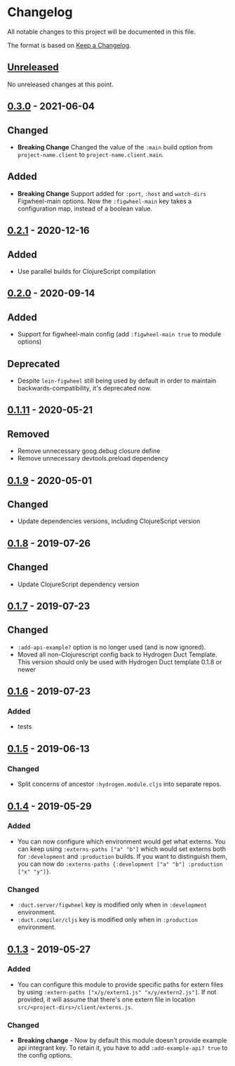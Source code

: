 # Changelog
All notable changes to this project will be documented in this file.

The format is based on [Keep a Changelog](http://keepachangelog.com/en/1.0.0/).

## [Unreleased]

No unreleased changes at this point.

## [0.3.0] - 2021-06-04

## Changed
- **Breaking Change** Changed the value of the `:main` build option from `project-name.client` to `project-name.client.main`.

## Added
- **Breaking Change** Support added for `:port`, `:host` and `watch-dirs` Figwheel-main options. Now the `:figwheel-main` key takes a configuration map, instead of a boolean value.

## [0.2.1] - 2020-12-16

## Added
- Use parallel builds for ClojureScript compilation

## [0.2.0] - 2020-09-14

## Added
- Support for figwheel-main config (add `:figwheel-main true` to module options)

## Deprecated
- Despite `lein-figwheel` still being used by default in order to maintain
backwards-compatibility, it's deprecated now.

## [0.1.11] - 2020-05-21

## Removed
- Remove unnecessary goog.debug closure define
- Remove unnecessary devtools.preload dependency

## [0.1.9] - 2020-05-01

## Changed
- Update dependencies versions, including ClojureScript version

## [0.1.8] - 2019-07-26

## Changed
- Update ClojureScript dependency version

## [0.1.7] - 2019-07-23

## Changed
- `:add-api-example?` option is no longer used (and is now ignored).
- Moved all non-Clojurescript config back to Hydrogen Duct Template. This version should only be used with Hydrogen Duct template 0.1.8 or newer

## [0.1.6] - 2019-07-23

### Added
- tests

## [0.1.5] - 2019-06-13

### Changed
- Split concerns of ancestor `:hydrogen.module.cljs` into separate repos.

## [0.1.4] - 2019-05-29

### Added
- You can now configure which environment would get what externs.
You can keep using `:externs-paths ["a" "b"]` which would set externs both
for `:development` and `:production` builds. If you want to distinguish them,
you can now do `:externs-paths {:development ["a" "b"] :production ["x" "y"]}`.

### Changed
- `:duct.server/figwheel` key is modified only when in `:development` environment.
- `:duct.compiler/cljs` key is modified only when in `:production` environment.

## [0.1.3] - 2019-05-27

### Added
- You can configure this module to provide specific paths for extern files by using
`:extern-paths ["x/y/extern1.js" "x/y/extern2.js"]`. If not provided, it will assume that there's one
extern file in location `src/<project-dirs>/client/externs.js`.

### Changed
- **Breaking change** - Now by default this module doesn't provide example api integrant key.
To retain it, you have to add `:add-example-api? true` to the config options.

[UNRELEASED]:  https://github.com/magnetcoop/hydrogen.module.core/compare/v0.3.0...HEAD
[0.3.0]: https://github.com/magnetcoop/hydrogen.module.core/releases/tag/v0.3.-
[0.2.3]: https://github.com/magnetcoop/hydrogen.module.core/releases/tag/v0.2.2
[0.2.1]: https://github.com/magnetcoop/hydrogen.module.core/releases/tag/v0.2.1
[0.2.0]: https://github.com/magnetcoop/hydrogen.module.core/releases/tag/v0.2.0
[0.1.11]: https://github.com/magnetcoop/hydrogen.module.core/releases/tag/v0.1.11
[0.1.9]: https://github.com/magnetcoop/hydrogen.module.core/releases/tag/v0.1.9
[0.1.8]: https://github.com/magnetcoop/hydrogen.module.core/releases/tag/v0.1.8
[0.1.7]: https://github.com/magnetcoop/hydrogen.module.core/releases/tag/v0.1.7
[0.1.6]: https://github.com/magnetcoop/hydrogen.module.core/releases/tag/v0.1.6
[0.1.5]: https://github.com/magnetcoop/hydrogen.module.core/releases/tag/v0.1.5
[0.1.4]: https://github.com/magnetcoop/hydrogen.module.cljs/releases/tag/v0.1.4
[0.1.3]: https://github.com/magnetcoop/hydrogen.module.cljs/releases/tag/v0.1.3

